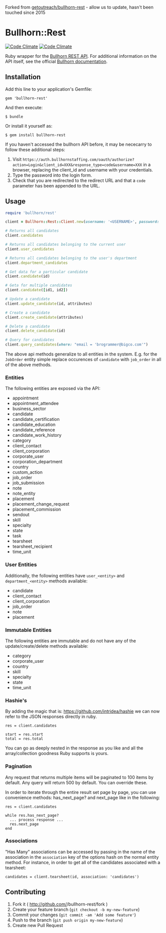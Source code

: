 Forked from [getoutreach/bullhorn-rest](https://github.com/getoutreach/bullhorn-rest) - allow us to update, hasn't been touched since 2015


# Bullhorn::Rest

[![Code Climate](https://codeclimate.com/github/MrMattWright/bullhorn-rest.png)](https://codeclimate.com/github/MrMattWright/bullhorn-rest)
[![Code Climate](https://codeclimate.com/github/MrMattWright/bullhorn-rest/coverage.png)](https://codeclimate.com/github/MrMattWright/bullhorn-rest)


Ruby wrapper for the [Bullhorn REST API](http://developer.bullhorn.com/articles/getting_started). For additional information on the API itself, see the official [Bullhorn documentation](http://developer.bullhorn.com/documentation).

## Installation

Add this line to your application's Gemfile:

    gem 'bullhorn-rest'

And then execute:

    $ bundle

Or install it yourself as:

    $ gem install bullhorn-rest

If you haven't accessed the bullhorn API before, it may be nececarry to follow these additional steps:

1. Visit `https://auth.bullhornstaffing.com/oauth/authorize?action=Login&client_id=XXX&response_type=code&username=XXX` in a browser, replacing the client_id and username with your credentials.
2. Type the password into the login form.
3. Check that you are redirected to the redirect URL and that a `code` parameter has been appended to the URL.

## Usage

```ruby
require 'bullhorn/rest'

client = Bullhorn::Rest::Client.new(username: '<USERNAME>', password: '<PASSWORD>', client_id: '<CLIENT_ID>', client_secret: '<CLIENT_SECRET>')

# Returns all candidates
client.candidates

# Returns all candidates belonging to the current user
client.user_candidates

# Returns all candidates belonging to the user's department
client.department_candidates

# Get data for a particular candidate
client.candidate(id)

# Geta for multiple candidates
client.candidate([id1, id2])

# Update a candidate
client.update_candidate(id, attributes)

# Create a candidate
client.create_candidate(attributes)

# Delete a candidate
client.delete_candidate(id)

# Query for candidates
client.query_candidates(where: "email = 'brogrammer@bigco.com'")
```

The above api methods generalize to all entities in the system. E.g. for the `JobOrder` entity simple replace occurences of `candidate` with `job_order` in all of the above methods.

### Entities

The following entities are exposed via the API:

* appointment
* appointment_attendee
* business_sector
* candidate
* candidate_certification
* candidate_education
* candidate_reference
* candidate_work_history
* category
* client_contact
* client_corporation
* corporate_user
* corporation_department
* country
* custom_action
* job_order
* job_submission
* note
* note_entity
* placement
* placement_change_request
* placement_commission
* sendout
* skill
* specialty
* state
* task
* tearsheet
* tearsheet_recipient
* time_unit

### User Entities

Additionally, the following entities have `user_<entity>` and `department_<entity>` methods available:

* candidate
* client_contact
* client_corporation
* job_order
* note
* placement

### Immutable Entities

The following entities are immutable and do not have any of the update/create/delete methods available:

* category
* corporate_user
* country
* skill
* specialty
* state
* time_unit

### Hashie's
By adding the magic that is: https://github.com/intridea/hashie we can now refer to the JSON responses directly in ruby. 
```
res = client.candidates 

start = res.start
total = res.total
```
You can go as deeply nested in the response as you like and all the array/collection goodness Ruby supports is yours. 

### Pagination

Any request that returns multiple items will be paginated to 100 items by default. Any query will return 500 by default. You can override these. 

In order to iterate through the entire result set page by page, you can use convenience methods: has_next_page? and next_page like in the following:
```
res = client.candidates 

while res.has_next_page?
  ... process response ...
  res.next_page
end
```
### Associations

"Has Many" associations can be accessed by passing in the name of the association in the `association` key of the options hash on the normal entity method. For instance, in order to get all of the candidates associated with a tearsheet:

```
candidates = client.tearsheet(id, association: 'candidates')
```

## Contributing

1. Fork it ( http://github.com/<my-github-username>/bullhorn-rest/fork )
2. Create your feature branch (`git checkout -b my-new-feature`)
3. Commit your changes (`git commit -am 'Add some feature'`)
4. Push to the branch (`git push origin my-new-feature`)
5. Create new Pull Request
